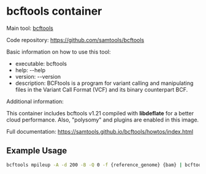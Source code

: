 # bcftools container

Main tool: [bcftools](https://github.com/samtools/bcftools)

Code repository: https://github.com/samtools/bcftools

Basic information on how to use this tool:
- executable: bcftools
- help: --help
- version: --version
- description: BCFtools is a program for variant calling and manipulating files in the Variant Call Format (VCF) and its binary counterpart BCF. 

Additional information:

This container includes bcftools v1.21 compiled with **libdeflate** for a better cloud performance. Also, "polysomy" and plugins are enabled in this image.
  
Full documentation: https://samtools.github.io/bcftools/howtos/index.html

## Example Usage

```bash
bcftools mpileup -A -d 200 -B -Q 0 -f {reference_genome} {bam} | bcftools call -mv -Ov -o bcftools_variants/{sample}.vcf
```



